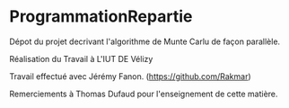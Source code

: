 # ProgrammationRepartie
Dépot du projet decrivant l'algorithme de Munte Carlu de façon parallèle.

Réalisation du Travail à L'IUT DE Vélizy

Travail effectué avec Jérémy Fanon. (https://github.com/Rakmar)

Remerciements à Thomas Dufaud pour l'enseignement de cette matière.
